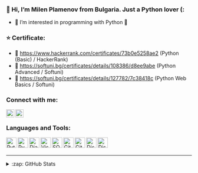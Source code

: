 ### 👋 Hi, I’m Milen Plamenov from Bulgaria. Just a Python lover (:
- 👀 I’m interested in programming with Python 🐍

### ⭐ Certificate:
- 📜 https://www.hackerrank.com/certificates/73b0e5258ae2 (Python (Basic) / HackerRank)
- 📜 https://softuni.bg/certificates/details/108386/d8ee9abe (Python Advanced / Softuni)
- 📜 https://softuni.bg/certificates/details/127782/7c38418c (Python Web Basics / Softuni)



### Connect with me:


[<img align="left" alt="milen | LinkedIn" width="22px" src="https://cdn.jsdelivr.net/npm/simple-icons@v3/icons/linkedin.svg" />][linkedin]
[<img align="left" alt="milen | Instagram" width="22px" src="https://cdn.jsdelivr.net/npm/simple-icons@v3/icons/instagram.svg" />][instagram]


<br />

### Languages and Tools:

<img align="left" alt="Python" width="28px"
     src="https://cdn.jsdelivr.net/npm/simple-icons@3.13.0/icons/python.svg" />
     
<img align="left" alt="PyCharm" width="28px"
     src="https://cdn.jsdelivr.net/npm/simple-icons@3.13.0/icons/pycharm.svg" />
     
<img align="left" alt="Django" width="28px"
     src="https://cdn.jsdelivr.net/npm/simple-icons@3.13.0/icons/django.svg" />
     
<img align="left" alt="Visual Studio Code" width="28px"
     src="https://cdn.jsdelivr.net/npm/simple-icons@3.13.0/icons/visualstudiocode.svg" />
     
<img align="left" alt="SQL" width="28px"
     src="https://cdn.jsdelivr.net/npm/simple-icons@3.13.0/icons/postgresql.svg" />

<img align="left" alt="Git" width="28px"
     src="https://cdn.jsdelivr.net/npm/simple-icons@3.13.0/icons/git.svg" />

<img align="left" alt="Github" width="28px"
     src="https://cdn.jsdelivr.net/npm/simple-icons@3.13.0/icons/github.svg" />
     
<img align="left" alt="Discord" width="28px"
     src="https://cdn.jsdelivr.net/npm/simple-icons@3.13.0/icons/discord.svg" />
    
<img align="left" alt="Discord" width="28px"
     src="https://cdn.jsdelivr.net/npm/simple-icons@3.13.0/icons/hackerrank.svg" />
     

<br />
<br />


---


<details>
  <summary>:zap: GitHub Stats</summary>
     <img align="center" src="https://github-readme-stats.vercel.app/api/top-langs/?username=MilenPlamenov&theme=blue-green" />


</details>



[instagram]: https://instagram.com/mivkata
[linkedin]: https://www.linkedin.com/in/milen-georgiev-321947230/


